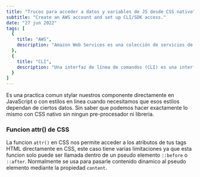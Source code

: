 ```yaml
---
title: "Trucos para acceder a datos y variables de JS desde CSS nativo"
subtitle: "Create an AWS account and set up CLI/SDK access."
date: "27 jun 2022"
tags: [
  {
    title: "AWS",
    description: "Amazon Web Services es una colección de servicios de computación en la nube pública que en conjunto forman una plataforma de computación en la nube, ofrecidas a través de Internet por Amazon.com. Es usado en aplicaciones populares como Dropbox, Foursquare, HootSuite."
  }, 
  {
    title: "CLI",
    description: "Una interfaz de línea de comandos (CLI) es una interfaz de usuario (UI) basada en texto que se utiliza para ver y administrar archivos de computadora."
  }
]
---
```


Es una practica comun stylar nuestros componente directamente en JavaScript o con estilos en linea cuando necesitamos que esos estilos dependan de ciertos datos. Sin saber que podemos hacer exactamente lo mismo con CSS nativo sin ningun pre-procesador ni libreria.

### Funcion attr() de CSS

La funcion `attr()` en CSS nos permite acceder a los atributos de tus tags HTML directamente en CSS, este caso tiene varias limitaciones ya que esta funcion solo puede ser llamada dentro de un pseudo elemento `::before` o `::after`. Normalmente se usa para pasarle contenido dinamico al pseudo elemento mediante la propiedad `content`.
